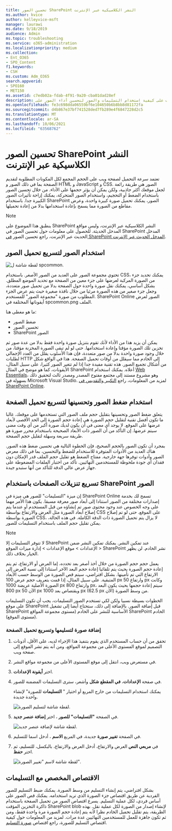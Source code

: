 ```yaml
---
title: تحسين الصور SharePoint النشر الكلاسيكية عبر الإنترنت
ms.author: kvice
author: kelleyvice-msft
manager: laurawi
ms.date: 9/18/2019
audience: Admin
ms.topic: troubleshooting
ms.service: o365-administration
ms.localizationpriority: medium
ms.collection:
- Ent_O365
- SPO_Content
f1.keywords:
- CSH
ms.custom: Adm_O365
search.appverid:
- SPO160
- MET150
ms.assetid: c7edb02a-fdab-4f91-9a20-cba01dad28ef
description: تعرف على كيفية استخدام التسليمات والصور لتحسين أداء الصور على SharePoint النشر الكلاسيكية عبر الإنترنت.
ms.openlocfilehash: fe3c698dda06559bf6e104650b6b8bb8d81172fa
ms.sourcegitcommit: d4b867e37bf741528ded7fb289e4f6847228d2c5
ms.translationtype: MT
ms.contentlocale: ar-SA
ms.lasthandoff: 10/06/2021
ms.locfileid: "63568762"
---
```

# <a name="image-optimization-for-sharepoint-online-classic-publishing-sites"></a>تحسين الصور SharePoint النشر الكلاسيكية عبر الإنترنت

تعتمد سرعة التحميل لصفحة ويب على الحجم المجمع لكل المكونات المطلوبة لتقديم الصفحة بما في ذلك الصور و HTML و JavaScript و CSS. الصور هي طريقة رائعة لجعل موقعك أكثر جاذبية، ولكن يمكن أن يؤثر حجمها على الأداء. من خلال تحسين الصور باستخدام الضغط أو التحجيم، واستخدام الصور المتحركة، يمكنك إزاحة تأثيرات الصور الكبيرة جدا. باستخدام SharePoint الصور، يمكنك تحميل صورة كبيرة واحدة، وعرض مقاطع من الصورة مما يسمح بإعادة استخدامها بدلا من إعادة تحميلها.

>[!NOTE]
>ينطبق هذا الموضوع على SharePoint النشر الكلاسيكية عبر الإنترنت، وليس مواقع المدخل الحديثة. للحصول على معلومات حول تحسين الصور في SharePoint المدخل الحديث عبر الإنترنت، راجع تحسين الصور [في SharePoint المدخل الحديث عبر الإنترنت](modern-image-optimization.md).
  
## <a name="using-sprites-to-speed-up-image-loading"></a>استخدام الصور لتسريع تحميل الصور

![لقطة شاشة ل spcommon.](../media/cc5cdee1-8e54-4537-9a8a-8854f4ee849f.png)

تحتوي مجموعة الصور على العديد من الصور الأصغر. باستخدام CSS، يمكنك تحديد جزء من الصورة المركبة لعرضها على جزء معين من الصفحة مع تحديد الموضع المطلق. بشكل أساسي، يمكنك نقل صورة واحدة حول الصفحة بدلا من تحميل صور متعددة، وجعل جزء صغير من هذه الصورة مرئيا من خلال نافذة صغيرة حيث يتم عرض الجزء المطلوب من صورة "مجموعة الصور" للمستخدم. SharePoint Online الصور لعرض أيقوناتها المختلفة في spcommon.png الملف.

ما هو مغطى هنا:
- ضغط الصور
- تحسين الصور
- SharePoint الصور
   
يمكن أن يزيد هذا من الأداء لأنك تقوم بتنزيل صورة واحدة فقط بدلا من عدة صور ثم تخزين تلك الصورة مؤقتا وإعادة استخدامها. حتى لو لم تبقى الصورة المخزنة مؤقتا، من خلال وجود صورة واحدة بدلا من صور متعددة، فإن هذا الأسلوب يقلل من العدد الإجمالي لطلبات HTTP إلى الخادم مما سيقلل من أوقات تحميل الصفحة. هذا في الواقع شكل من أشكال تجميع الصور. هذه تقنية مفيدة جدا إذا لم تتغير الصور كثيرا، على سبيل المثال، الأيقونات، كما هو موضح في المثال SharePoint أعلاه. يمكنك استخدام [Web Essentials](https://vswebessentials.com/)، وهو مشروع مستند إلى مجتمع مفتوح المصدر ومصدر ثالث لتحقيق ذلك بسهولة في Microsoft Visual Studio. لمزيد من المعلومات، راجع [التكبير والتقديس في SharePoint Online](./minification-and-bundling-in-sharepoint-online.md).
  
## <a name="using-image-compression-and-optimization-to-speed-up-page-loading"></a>استخدام ضغط الصور وتحسينها لتسريع تحميل الصفحة

يتعلق ضغط الصور وتحسينها بتقليل حجم ملف الصور التي تستخدمها على موقعك. غالبا ما تكون أفضل تقنية لتقليل حجم الصورة هي إعادة حجم الصورة إلى الحد الأقصى لأبعاد عرضها على الموقع. لا يوجد أي معنى في أن يكون لديك صورة أكبر من أي وقت مضى سيتم عرضها. إن التأكد من أن الصور ذات الأبعاد الصحيحة باستخدام محرر صورة هو طريقة سريعة وسهلة لتقليل حجم الصفحة.
  
بمجرد أن تكون الصور بالحجم الصحيح، فإن الخطوة التالية هي تحسين ضغط هذه الصور. هناك العديد من الأدوات المتوفرة للاستخدام للضغط والتحسين، بما في ذلك معرض الصور وأدوات  توفرها جهة خارجية. مفتاح الضغط هو تقليل حجم الملف قدر الإمكان دون فقدان أي جودة ملحوظة للمستخدمين النهائيين. تأكد من اختبار الملفات المضغوطة على جهاز عرض عالي الدقة للتأكد من أنها ستبدو جيدة.
  
## <a name="speed-up-page-downloads-by-using-sharepoint-image-renditions"></a>تسريع تنزيلات الصفحات باستخدام SharePoint الصور

إن ميزة "التسليمات" للصور هي ميزة في SharePoint Online تسمح لك بخدمة إصدارات مختلفة من الصور استنادا إلى أبعاد صور معرفة مسبقا. يكون هذا الأمر مهما على وجه الخصوص عند وجود محتوى صور تم إنشاؤه من قبل المستخدم أو عندما يتم إصلاح أبعاد الصورة مثل العرض والارتفاع بواسطة CSS على الموقع. حتى لو تم إصلاح الصورة بواسطة CSS، لا يزال يتم تحميل الصورة ذات الدقة الكاملة. في هذه الحالة، يمكن تقليل حجم الملف باستخدام التسليمات للصور.
  
> [!NOTE]
> لا تتوفر التسليمات إلا SharePoint عند تمكين النشر. يمكنك تمكين النشر ضمن الإعدادات \> موقع الإعدادات \> إدارة ميزات الموقع \> SharePoint نشر الخادم. لن يظهر الخيار بخلاف ذلك.
  
يعمل حجم حجم الصورة من خلال أخذ أصغر بعد تحدده، إما العرض أو الارتفاع، ثم يتم إعادة حجم الصورة بحيث يتم تلقائيا إعادة حجم البعد الآخر استنادا إلى نسبة العرض إلى الارتفاع التي تم تأمينها. بشكل افتراضي، سيتم قص الصورة من الوسط حسب الأبعاد المتبقية. على سبيل المثال، إذا قمت بتعريف حجم عرض 100 px وارتفاع 50 px وكانت الصورة الأصلية عريضة 1000 px وارتفاع 800 px، سيتم إعادة حجمها بحيث يكون البعد 800 px الآن 50 px ويقتصاص بعد 1000 px (62.5 px الآن) من وسط الصورة.
  
الخطوات بسيطة نسبيا ولكن لكي تستخدم الصور التسليمات، يجب أن تكون التسليمات على موقع SharePoint قبل إضافة الصور. بالإضافة إلى ذلك، ستحتاج أيضا إلى تشغيل SharePoint الأساسية للنشر على الخادم (مستوى مجموعة المواقع SharePoint الخادم (مستوى الموقع).
  
### <a name="add-an-image-rendition-to-speed-up-page-loading"></a>إضافة صورة لتسليمها وتسريع تحميل الصفحة
  
1. تحقق من أن حساب المستخدم الذي يقوم بتنفيذ هذا الإجراء لديه، على الأقل، أذونات التصميم لموقع المستوى الأعلى من مجموعة المواقع، ومن أنه يتم نشر الموقع إلى صفحة ويب.

2. في مستعرض ويب، انتقل إلى موقع المستوى الأعلى من مجموعة مواقع النشر.

3. اختر **أيقونة الإعدادات**.

4. في صفحة **الإعدادات**، **في المقطع شكل** وأشعر، سترى التسليمات المضمنة للصور.

    يمكنك استخدام التسليمات من خارج المربع أو اختيار " **التسليمات** للصورة" لإنشاء واحدة جديدة.

    ![لقطة شاشة لتسليم الصورة.](../media/eaae0d53-657d-47ef-b687-65c5167eae4d.PNG)
  
5. في الصفحة **"التسليمات" للصور** ، اختر **إضافة عنصر جديد**.

    ![لقطة شاشة لإضافة عنصر جديد.](../media/8cede22e-52bf-4d9d-99cb-162f2f6ce92b.PNG)
  
6. في الصفحة **تغيير صورة** جديدة، في المربع **الاسم** ، أدخل اسما للتسليم.

7. في **مربعي النص** العرض والارتفاع، أدخل العرض والارتفاع، بالبكسل، للتسليم، ثم اختر **حفظ**.

    ![لقطة شاشة لاسم "تغيير الصورة".](../media/5a6119ed-c163-40df-a4db-ec629d15607d.PNG)
  
## <a name="custom-cropping-with-image-renditions"></a>الاقتصاص المخصص مع التسليمات

بشكل افتراضي، يتم إنشاء التسليم من وسط الصورة. يمكنك ضبط التسليم للصور الفردية عن طريق اقتصاص جزء الصورة الذي تريد استخدامه. يمكنك قص الصور على أساس فردي، لكل عملية التسليم. يسرع اقتصاص الصور من تحميل الصفحة باستخدام ذاكرة التخزين المؤقت SharePoint blob لإنشاء إصدار من الصورة لكل عملية نقل. بهذه الطريقة، يتم تقليل تحميل الخادم نظرا لأنه يتم إعادة حجم الصورة مرة واحدة فقط، ومن ثم تكون جاهزة للعمل للمستخدمين النهائيين عدة مرات. لمزيد من المعلومات حول كيفية اقتصاص التسليم للصورة، راجع اقتصاص [صورة التسليم](/sharepoint/dev/general-development/sharepoint-design-manager-device-channels).
